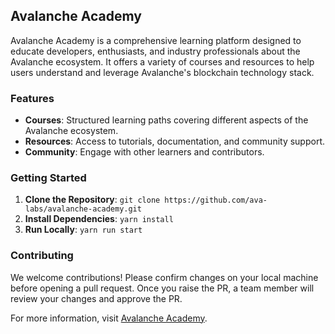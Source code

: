 ## Avalanche Academy

Avalanche Academy is a comprehensive learning platform designed to educate developers, enthusiasts, and industry professionals about the Avalanche ecosystem. It offers a variety of courses and resources to help users understand and leverage Avalanche's blockchain technology stack.

### Features

- **Courses**: Structured learning paths covering different aspects of the Avalanche ecosystem.
- **Resources**: Access to tutorials, documentation, and community support.
- **Community**: Engage with other learners and contributors.

### Getting Started

1. **Clone the Repository**: `git clone https://github.com/ava-labs/avalanche-academy.git`
2. **Install Dependencies**: `yarn install`
3. **Run Locally**: `yarn run start`

### Contributing

We welcome contributions! Please confirm changes on your local machine before opening a pull request. Once you raise the PR, a team member will review your changes and approve the PR.

For more information, visit [Avalanche Academy](https://academy.avax.network).